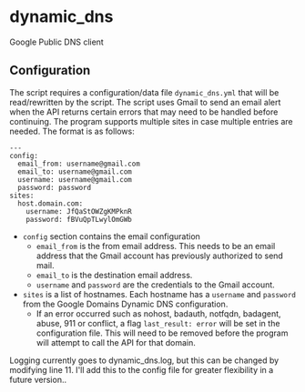 # dynamic_dns
Google Public DNS client

## Configuration

The script requires a configuration/data file `dynamic_dns.yml` that will be read/rewritten by the script. The script uses Gmail to send an email alert when the API returns certain errors that may need to be handled before continuing. The program supports multiple sites in case multiple entries are needed. The format is as follows:

    ---
    config:
      email_from: username@gmail.com
      email_to: username@gmail.com
      username: username@gmail.com
      password: password
    sites:
      host.domain.com:
        username: JfQaStOWZgKMPknR
        password: fBVuQpTLwylOmGWb

* `config` section contains the email configuration
  * `email_from` is the from email address. This needs to be an email address that the Gmail account has previously authorized to send mail. 
  * `email_to` is the destination email address.
  * `username` and `password` are the credentials to the Gmail account.
* `sites` is a list of hostnames. Each hostname has a `username` and `password` from the Google Domains Dynamic DNS configuration. 
  * If an error occurred such as nohost, badauth, notfqdn, badagent, abuse, 911 or conflict, a flag `last_result: error` will be set in the configuration file. This will need to be removed before the program will attempt to call the API for that domain.

Logging currently goes to dynamic_dns.log, but this can be changed by modifying line 11. I'll add this to the config file for greater flexibility in a future version..
